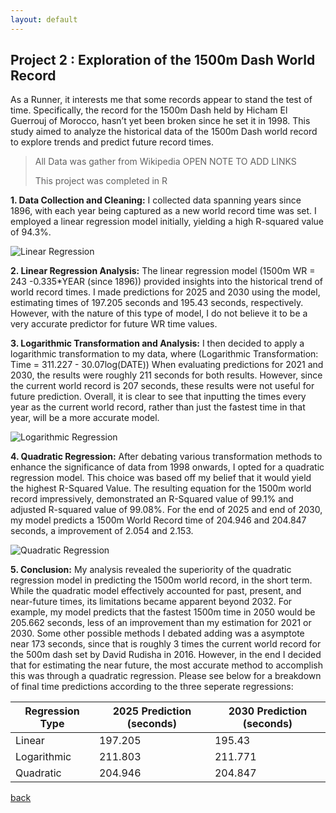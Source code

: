 ```yaml
---
layout: default
---
```


## Project 2 : Exploration of the 1500m Dash World Record

As a Runner, it interests me that some records appear to stand the test of time. Specifically, the record for the 1500m Dash held by Hicham El Guerrouj of Morocco, hasn’t yet been broken since he set it in 1998. This study aimed to analyze the historical data of the 1500m Dash world record to explore trends and predict future record times.

> All Data was gather from Wikipedia OPEN NOTE TO ADD LINKS
>
> This project was completed in R

**1. Data Collection and Cleaning:**
I collected data spanning years since 1896, with each year being captured as a new world record time was set. I employed a linear regression model initially, yielding a high R-squared value of 94.3%.

<img src="https://drive.google.com/uc?export=view&id=1RaSNsqWhR0mUqlET60ZgfkC28DusoO9K" alt="Linear Regression">


**2. Linear Regression Analysis:**
The linear regression model (1500m WR = 243 -0.335*YEAR (since 1896)) provided insights into the historical trend of world record times. I made predictions for 2025 and 2030 using the model, estimating times of 197.205 seconds and 195.43 seconds, respectively. However, with the nature of this type of model, I do not believe it to be a very accurate predictor for future WR time values. 

**3. Logarithmic Transformation and Analysis:**
I then decided to apply a logarithmic transformation to my data, where (Logarithmic Transformation: Time = 311.227  - 30.07log(DATE)) When evaluating predictions for 2021 and 2030, the results were roughly 211 seconds for both results. However, since the current world record is 207 seconds, these results were not useful for future prediction. Overall, it is clear to see that inputting the times every year as the current world record, rather than just the fastest time in that year, will be a more accurate model.

![Logarithmic Regression](https://drive.google.com/uc?id=1y5CDpQ3lej5y3N-HtnIqWAkM9MRJMQkv)


**4. Quadratic Regression:**
After debating various transformation methods to enhance the significance of data from 1998 onwards, I opted for a quadratic regression model. This choice was based off my belief that it would yield the highest R-Squared Value. The resulting equation for the 1500m world record impressively, demonstrated an R-Squared value of 99.1% and adjusted R-squared value of 99.08%. For the end of 2025 and end of 2030, my model predicts a 1500m World Record time of 204.946 and 204.847 seconds, a improvement of 2.054 and 2.153. 

![Quadratic Regression](https://drive.google.com/uc?id=1BatmUc9ZF1er6Lg6fQcxvQCglw_CZSxa)

**5. Conclusion:**
My analysis revealed the superiority of the quadratic regression model in predicting the 1500m world record, in the short term. While the quadratic model effectively accounted for past, present, and near-future times, its limitations became apparent beyond 2032. For example, my model predicts that the fastest 1500m time in 2050 would be 205.662 seconds, less of an improvement than my estimation for 2021 or 2030. Some other possible methods I debated adding was a asymptote near 173 seconds, since that is roughly 3 times the current world record for the 500m dash set by David Rudisha in 2016. However, in the end I decided that for estimating the near future, the most accurate method to accomplish this was through a quadratic regression. Please see below for a breakdown of final time predictions according to the three seperate regressions:

| Regression Type | 2025 Prediction (seconds) | 2030 Prediction (seconds) |
|-----------------|----------------------------|----------------------------|
| Linear          | 197.205                    | 195.43                     |
| Logarithmic     | 211.803                    | 211.771                    |
| Quadratic       | 204.946                    | 204.847                    |



[back](./)
